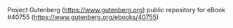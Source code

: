 Project Gutenberg (https://www.gutenberg.org) public repository for eBook #40755 (https://www.gutenberg.org/ebooks/40755)
